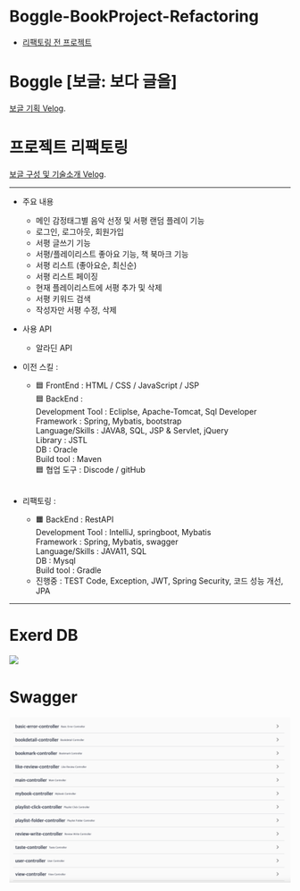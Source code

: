 # Boggle-BookProject-Refactoring
- [리팩토링 전 프로젝트](https://github.com/jangseoyun/Boggle_BookProject)

# Boggle [보글: 보다 글을]
[보글 기획 Velog](https://velog.io/@may_yun/3%EC%B0%A8-%ED%94%84%EB%A1%9C%EC%A0%9D%ED%8A%B8-%ED%8C%80-%ED%94%84%EB%A1%9C%EC%A0%9D%ED%8A%B8-Boggle-%EC%84%9C%ED%8F%89-%EC%9E%AC%EC%83%9D-%EC%9B%B9%EC%82%AC%EC%9D%B4%ED%8A%B8-%EA%B8%B0%ED%9A%8D-%EB%B0%8F-Front-End).

# 프로젝트 리팩토링
[보글 구성 및 기술소개 Velog](https://velog.io/@may_yun/3%EC%B0%A8-%ED%94%84%EB%A1%9C%EC%A0%9D%ED%8A%B8-%ED%8C%80-%ED%94%84%EB%A1%9C%EC%A0%9D%ED%8A%B8-Boggle-%EC%84%9C%ED%8F%89-%EC%9E%AC%EC%83%9D-%EC%9B%B9%EC%82%AC%EC%9D%B4%ED%8A%B8-%EA%B8%B0%EC%88%A0-%EC%86%8C%EA%B0%9C).

---
- 주요 내용
  - 메인 감정태그별 음악 선정 및 서평 랜덤 플레이 기능
  - 로그인, 로그아웃, 회원가입
  - 서평 글쓰기 기능
  - 서평/플레이리스트 좋아요 기능, 책 북마크 기능
  - 서평 리스트 (좋아요순, 최신순)
  - 서평 리스트 페이징
  - 현재 플레이리스트에 서평 추가 및 삭제
  - 서평 키워드 검색
  - 작성자만 서평 수정, 삭제

- 사용 API
  - 알라딘 API

- 이전 스킬 :
  - 🟦 FrontEnd : HTML / CSS / JavaScript / JSP <br>
  🟦 BackEnd :<br>
  Development Tool : Ecliplse, Apache-Tomcat, Sql Developer<br>
  Framework : Spring, Mybatis, bootstrap<br>
  Language/Skills : JAVA8, SQL, JSP & Servlet, jQuery<br>
  Library : JSTL<br>
  DB : Oracle<br>
  Build tool : Maven<br>
  🟦 협업 도구 : Discode / gitHub<br>
  <br>

- 리팩토링 :
  - 🟧 BackEnd : RestAPI <br>
    Development Tool : IntelliJ, springboot, Mybatis <br>
    Framework : Spring, Mybatis, swagger <br>
    Language/Skills : JAVA11, SQL <br>
    DB : Mysql<br>
    Build tool : Gradle<br>
  - 진행중 : TEST Code, Exception, JWT, Spring Security, 코드 성능 개선, JPA

---

# Exerd DB
![](https://velog.velcdn.com/images/may_yun/post/83c6ae95-982f-4d77-ab21-9e56cf13f83a/image.png)

# Swagger
![img_1.png](img_1.png)